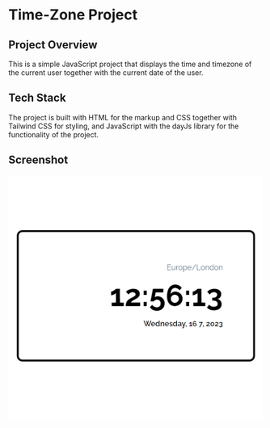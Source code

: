 # Time-Zone Project
## Project Overview
This is a simple JavaScript project that displays the time and timezone of the current user together with the current date of the user.
## Tech Stack
The project is built with HTML for the markup and CSS together with Tailwind CSS for styling, and JavaScript with the dayJs library for the functionality of the project.
## Screenshot
 ![Screenshot](./design/screenshot.png)